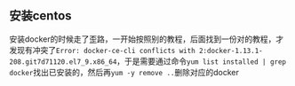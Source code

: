## 安装centos
安装docker的时候走了歪路，一开始按照别的教程，后面找到一份对的教程，才发现有冲突了`Error: docker-ce-cli conflicts with 2:docker-1.13.1-208.git7d71120.el7_9.x86_64`，于是需要通过命令`yum list installed | grep docker`找出已安装的，然后再`yum -y remove ..`删除对应的docker

